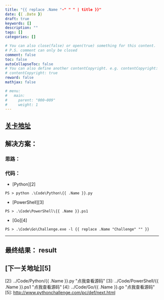 ```yaml
---
title: "{{ replace .Name "-" " " | title }}"
date: {{ .Date }}
draft: true
keywords: []
description: ""
tags: []
categories: []

# You can also close(false) or open(true) something for this content.
# P.S. comment can only be closed
comment: false
toc: false
autoCollapseToc: false
# You can also define another contentCopyright. e.g. contentCopyright: "This is another copyright."
# contentCopyright: true
reward: false
mathjax: false

# menu:
#   main:
#     parent: "000~009"
#     weight: 1
---
```


## [关卡地址][1]

## 解决方案：

### 思路：

### 代码：

* [Python][2]

```
PS > python .\Code\Python\{{ .Name }}.py
```

* [PowerShell][3]

```
PS > .\Code\PowerShell\{{ .Name }}.ps1
```

* [Go][4]

```
PS > .\Code\Go\Challenge.exe -l {{ replace .Name "Challenge" "" }}
```

---
## 最终结果： result

## [下一关地址][5]

[1]: http://www.pythonchallenge.com/pc/def/current.html
[2]: ../Code/Python/{{ .Name }}.py "点我查看源码"
[3]: ../Code/PowerShell/{{ .Name }}.ps1 "点我查看源码"
[4]: ../Code/Go/{{ .Name }}.go "点我查看源码"
[5]: http://www.pythonchallenge.com/pc/def/next.html
